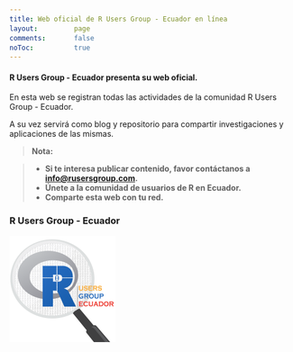 ```yaml
---
title: Web oficial de R Users Group - Ecuador en línea
layout: 		page
comments:		false
noToc:			true
---
```


#### <i class="icon-file"></i>R Users Group - Ecuador presenta su web oficial.

En esta web se registran todas las actividades de la comunidad R Users Group - Ecuador.

A su vez servirá como blog y repositorio para compartir investigaciones y aplicaciones de las mismas.

> **Nota:**

> - **Si te interesa publicar contenido, favor contáctanos a info@rusersgroup.com.**
> - **Únete a la comunidad de usuarios de R en Ecuador.**
> - **Comparte esta web con tu red.**

### R Users Group - Ecuador
![](/img/final5x5.png)
